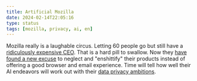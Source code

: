 ```yaml
---
title: Artificial Mozilla
date: 2024-02-14T22:05:16
type: status
tags: [mozilla, privacy, ai, en]
---
```


Mozilla really is a laughable circus. Letting 60 people go but still have a [ridiculously expensive CEO](https://www.theregister.com/2024/01/02/mozilla_in_2024_ai_privacy/). That is a hard pill to swallow. Now they [have found a new excuse](https://techcrunch.com/2024/02/13/mozilla-downsizes-as-it-refocuses-on-firefox-and-ai-read-the-memo/) to neglect and "enshittify" their products instead of offering a good browser and email experience. Time will tell how well their AI endeavors will work out with their [data privacy ambitions](https://fortune.com/2024/02/08/mozilla-firefox-ceo-laura-chambers-mitchell-baker-leadership-transition/).

